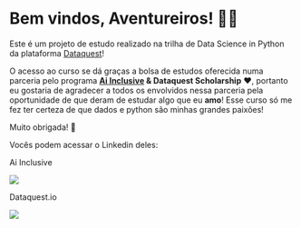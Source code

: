 # Bem vindos, Aventureiros! :woman_astronaut:

Este é um projeto de estudo realizado na trilha de Data Science in Python da plataforma [Dataquest](https://www.dataquest.io/)!

O acesso ao curso se dá graças a bolsa de estudos oferecida numa parceria pelo programa **[Ai Inclusive](https://pt.ai-inclusive.org/) & Dataquest Scholarship** :heart:, portanto eu gostaria de agradecer a todos os envolvidos nessa parceria pela oportunidade de que deram de estudar algo que eu **amo**! Esse curso só me fez ter certeza de que dados e python são minhas grandes paixões!

Muito obrigada! :heart_decoration:

Vocês podem acessar o Linkedin deles:

Ai Inclusive

<div> 
 <a href="https://www.linkedin.com/company/ai-inclusive/" target="_blank"><img src="https://img.shields.io/badge/-LinkedIn-%230077B5?style=for-the-badge&logo=linkedin&logoColor=white" target="_blank"></a> 
</div> 

Dataquest.io

<div> 
 <a href="https://www.linkedin.com/school/dataquest-io/" target="_blank"><img src="https://img.shields.io/badge/-LinkedIn-%230077B5?style=for-the-badge&logo=linkedin&logoColor=white" target="_blank"></a> 
</div> 

